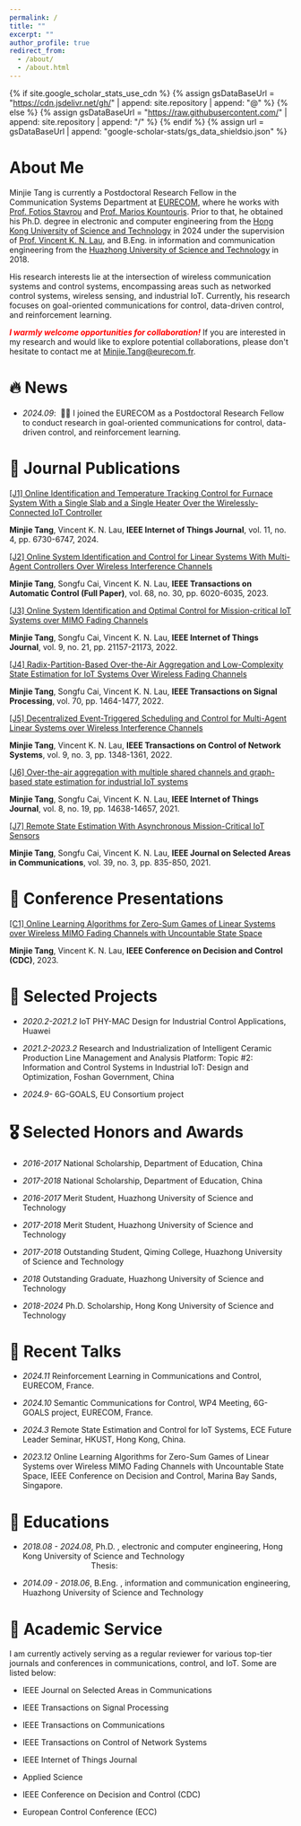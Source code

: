 ```yaml
---
permalink: /
title: ""
excerpt: ""
author_profile: true
redirect_from: 
  - /about/
  - /about.html
---
```


{% if site.google_scholar_stats_use_cdn %}
{% assign gsDataBaseUrl = "https://cdn.jsdelivr.net/gh/" | append: site.repository | append: "@" %}
{% else %}
{% assign gsDataBaseUrl = "https://raw.githubusercontent.com/" | append: site.repository | append: "/" %}
{% endif %}
{% assign url = gsDataBaseUrl | append: "google-scholar-stats/gs_data_shieldsio.json" %}


# About Me

Minjie Tang is currently a Postdoctoral Research Fellow in the Communication Systems Department at <a href='https://www.eurecom.fr/'>EURECOM</a>, where he works with <a href='http://photios-stavrou.com/'>Prof. Fotios Stavrou</a> and <a href='https://scholar.google.com/citations?user=QG9iXtUAAAAJ&hl=en'>Prof. Marios Kountouris</a>. Prior to that, he obtained his Ph.D. degree in electronic and computer engineering from the <a href='https://hkust.edu.hk/'>Hong Kong University of Science and Technology</a> in 2024 under the supervision of <a href='https://eeknlau.home.ece.ust.hk/HKUST-Office-HomePage/HKUST_Home.html'>Prof. Vincent K. N. Lau</a>, and B.Eng. in information and communication engineering from the <a href='https://hust.edu.cn/'>Huazhong University of Science and Technology</a> in 2018.

His research interests lie at the intersection of wireless communication systems and control systems, encompassing areas such as networked control systems, wireless sensing, and industrial IoT. Currently, his research focuses on goal-oriented communications for control, data-driven control, and reinforcement learning.

<span style="color:red; font-style:italic;"><strong>I warmly welcome opportunities for collaboration!</strong> </span> If you are interested in my research and would like to explore potential collaborations, please don't hesitate to contact me at Minjie.Tang@eurecom.fr.



# 🔥 News

- *2024.09*: &nbsp;🎉🎉 I joined the EURECOM as a Postdoctoral Research Fellow to conduct research in goal-oriented communications for control, data-driven control, and reinforcement learning.



# 📝 Journal Publications 


[[J1] Online Identification and Temperature Tracking Control for Furnace System With a Single Slab and a Single Heater Over the Wirelessly-Connected IoT Controller](https://ieeexplore.ieee.org/abstract/document/10239511)

**Minjie Tang**, Vincent K. N. Lau, **IEEE Internet of Things Journal**, vol. 11, no. 4, pp. 6730-6747, 2024.


[[J2] Online System Identification and Control for Linear Systems With Multi-Agent Controllers Over Wireless Interference Channels](https://ieeexplore.ieee.org/abstract/document/9998988)

**Minjie Tang**, Songfu Cai, Vincent K. N. Lau, **IEEE Transactions on Automatic Control (Full Paper)**, vol. 68, no. 30, pp. 6020-6035, 2023.


[[J3] Online System Identification and Optimal Control for Mission-critical IoT Systems over MIMO Fading Channels](https://ieeexplore.ieee.org/abstract/document/9777769)

**Minjie Tang**, Songfu Cai, Vincent K. N. Lau, **IEEE Internet of Things Journal**, vol. 9, no. 21, pp. 21157-21173, 2022.



[[J4] Radix-Partition-Based Over-the-Air Aggregation and Low-Complexity State Estimation for IoT Systems Over Wireless Fading Channels](https://ieeexplore.ieee.org/abstract/document/9735326)

**Minjie Tang**, Songfu Cai, Vincent K. N. Lau, **IEEE Transactions on Signal Processing**, vol. 70, pp. 1464-1477, 2022.


[[J5] Decentralized Event-Triggered Scheduling and Control for Multi-Agent Linear Systems over Wireless Interference Channels](https://ieeexplore.ieee.org/abstract/document/9720089)

**Minjie Tang**, Vincent K. N. Lau, **IEEE Transactions on Control of Network Systems**, vol. 9, no. 3, pp. 1348-1361, 2022.


[[J6] Over-the-air aggregation with multiple shared channels and graph-based state estimation for industrial IoT systems](https://ieeexplore.ieee.org/abstract/document/9395697)

**Minjie Tang**, Songfu Cai, Vincent K. N. Lau, **IEEE Internet of Things Journal**, vol. 8, no. 19, pp. 14638-14657, 2021.


[[J7] Remote State Estimation With Asynchronous Mission-Critical IoT Sensors](https://ieeexplore.ieee.org/abstract/document/9174850)

**Minjie Tang**, Songfu Cai, Vincent K. N. Lau, **IEEE Journal on Selected Areas in Communications**, vol. 39, no. 3, pp. 835-850, 2021.


# 📝 Conference Presentations 

[[C1] Online Learning Algorithms for Zero-Sum Games of Linear Systems over Wireless MIMO Fading Channels with Uncountable State Space](https://ieeexplore.ieee.org/abstract/document/10383297)

**Minjie Tang**,  Vincent K. N. Lau, **IEEE Conference on Decision and Control (CDC)**,  2023.


# 📝 Selected Projects 

- *2020.2-2021.2* IoT PHY-MAC Design for Industrial Control Applications, Huawei
  
- *2021.2-2023.2*  Research and Industrialization of Intelligent Ceramic Production Line Management and Analysis Platform: Topic #2: Information and Control Systems in Industrial IoT: Design and Optimization, Foshan Government, China
  
- *2024.9-* 6G-GOALS, EU Consortium project  




# 🎖 Selected Honors and Awards

- *2016-2017* National Scholarship, Department of Education, China
  
- *2017-2018*  National Scholarship, Department of Education, China
  
- *2016-2017* Merit Student, Huazhong University of Science and Technology
  
- *2017-2018* Merit Student, Huazhong University of Science and Technology
  
- *2017-2018* Outstanding Student, Qiming College, Huazhong University of Science and Technology
  
- *2018* Outstanding Graduate, Huazhong University of Science and Technology
  
- *2018-2024* Ph.D. Scholarship, Hong Kong University of Science and Technology


  

# 📝 Recent Talks 

- *2024.11* Reinforcement Learning in Communications and Control, EURECOM, France.
  
- *2024.10* Semantic Communications for Control, WP4 Meeting, 6G-GOALS project, EURECOM, France.
  
- *2024.3*  Remote State Estimation and Control for IoT Systems, ECE Future Leader Seminar, HKUST, Hong Kong, China.
  
- *2023.12* Online Learning Algorithms for Zero-Sum Games of Linear Systems over Wireless MIMO Fading Channels with Uncountable State Space, IEEE Conference on Decision and 
            Control, Marina Bay Sands, Singapore.


# 📖 Educations
- *2018.08 - 2024.08*, Ph.D. , electronic and computer engineering, Hong Kong University of Science and Technology <br> &nbsp;&nbsp;&nbsp;&nbsp;&nbsp;&nbsp;&nbsp;&nbsp;&nbsp;&nbsp;&nbsp;&nbsp;&nbsp;&nbsp;&nbsp;&nbsp;&nbsp;&nbsp;&nbsp;&nbsp;&nbsp;&nbsp;&nbsp;&nbsp;&nbsp;&nbsp;&nbsp;&nbsp;&nbsp;&nbsp; Thesis:
   
- *2014.09 - 2018.06*, B.Eng. , information and communication engineering, Huazhong University of Science and Technology
         

# 💬 Academic Service

I am currently actively serving as a regular reviewer for various top-tier journals and conferences  in communications, control, and IoT. Some are listed below:

- IEEE Journal on Selected Areas in Communications
  
- IEEE Transactions on Signal Processing
  
- IEEE Transactions on Communications
  
- IEEE Transactions on Control of Network Systems
  
- IEEE Internet of Things Journal
  
- Applied Science
  
- IEEE Conference on Decision and Control (CDC)
  
- European Control Conference (ECC)



